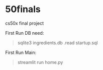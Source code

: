 # 50finals
cs50x final project

First Run DB need:
  >  sqlite3 ingredients.db
  >  .read startup.sql

First Run Main:
  > streamlit run home.py